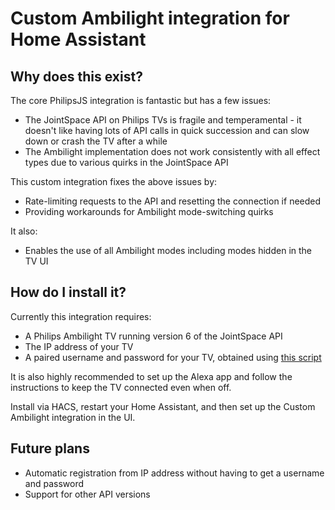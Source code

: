 # Custom Ambilight integration for Home Assistant

## Why does this exist?
The core PhilipsJS integration is fantastic but has a few issues:
 - The JointSpace API on Philips TVs is fragile and temperamental - it doesn't like having lots of API calls in quick succession and can slow down or crash the TV after a while
 - The Ambilight implementation does not work consistently with all effect types due to various quirks in the JointSpace API

This custom integration fixes the above issues by:
 - Rate-limiting requests to the API and resetting the connection if needed
 - Providing workarounds for Ambilight mode-switching quirks

It also:
 - Enables the use of all Ambilight modes including modes hidden in the TV UI

## How do I install it?
Currently this integration requires:
 - A Philips Ambilight TV running version 6 of the JointSpace API
 - The IP address of your TV
 - A paired username and password for your TV, obtained using [this script](https://github.com/suborb/philips_android_tv/tree/master)

It is also highly recommended to set up the Alexa app and follow the instructions to keep the TV connected even when off.

Install via HACS, restart your Home Assistant, and then set up the Custom Ambilight integration in the UI.

## Future plans
 - Automatic registration from IP address without having to get a username and password
 - Support for other API versions

